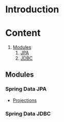 # Introduction

# Content
1. [Modules](#modules)
   1. [JPA](#spring-data-jpa)
   2. [JDBC](#spring-data-jdbc)
## Modules

### Spring Data JPA

- [Projections](https://www.baeldung.com/spring-data-jpa-projections)

### Spring Data JDBC